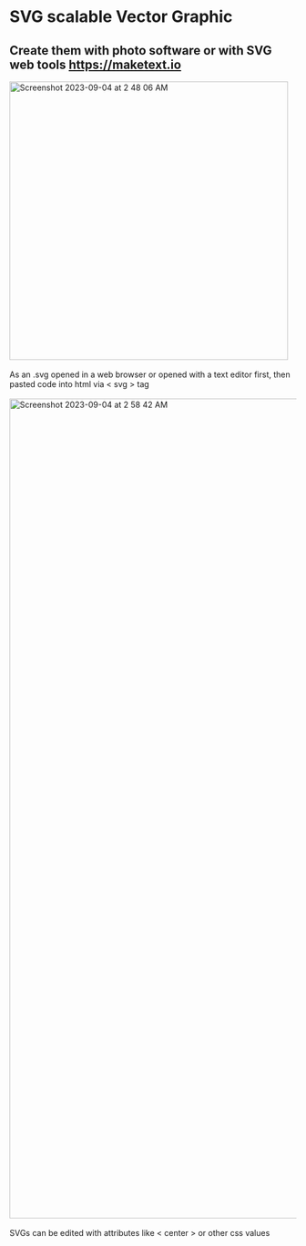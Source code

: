 # SVG scalable Vector Graphic
## Create them with photo software or with SVG web tools  [](https://maketext.io)https://maketext.io
<img width="489" alt="Screenshot 2023-09-04 at 2 48 06 AM" src="https://github.com/sudo-self/SVG/assets/119916323/a7d996b2-bb42-4f0a-9ad1-3e90f628f68f"><br><br>
As an .svg opened in a web browser or opened with a text editor first, then pasted code into html via < svg > tag<br><br>
<img width="1440" alt="Screenshot 2023-09-04 at 2 58 42 AM" src="https://github.com/sudo-self/SVG/assets/119916323/f81c8df2-d3de-4732-a67d-1cd252b07961"><br><br>
SVGs can be edited with attributes like < center > or other css values

